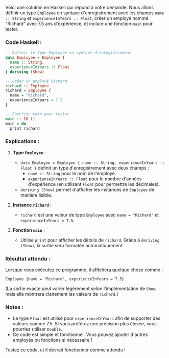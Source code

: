 Voici une solution en Haskell qui répond à votre demande. Nous allons définir un type `Employee` en syntaxe d'enregistrement avec les champs `name :: String` et `experienceInYears :: Float`, créer un employé nommé "Richard" avec 7.5 ans d'expérience, et inclure une fonction `main` pour tester.

### Code Haskell :
```haskell
-- Définir le type Employee en syntaxe d'enregistrement
data Employee = Employee {
  name :: String,
  experienceInYears :: Float
} deriving (Show)

-- Créer un employé Richard
richard :: Employee
richard = Employee {
  name = "Richard",
  experienceInYears = 7.5
}

-- Fonction main pour tester
main :: IO ()
main = do
  print richard
```

### Explications :
1. **Type `Employee`** :
   - `data Employee = Employee { name :: String, experienceInYears :: Float }` définit un type d'enregistrement avec deux champs :
     - `name :: String` pour le nom de l'employé.
     - `experienceInYears :: Float` pour le nombre d'années d'expérience (en utilisant `Float` pour permettre les décimales).
   - `deriving (Show)` permet d'afficher les instances de `Employee` de manière lisible.

2. **Instance `richard`** :
   - `richard` est une valeur de type `Employee` avec `name = "Richard"` et `experienceInYears = 7.5`.

3. **Fonction `main`** :
   - Utilise `print` pour afficher les détails de `richard`. Grâce à `deriving (Show)`, la sortie sera formatée automatiquement.

### Résultat attendu :
Lorsque vous exécutez ce programme, il affichera quelque chose comme :
```
Employee {name = "Richard", experienceInYears = 7.5}
```
(La sortie exacte peut varier légèrement selon l'implémentation de `Show`, mais elle montrera clairement les valeurs de `richard`.)

### Notes :
- Le type `Float` est utilisé pour `experienceInYears` afin de supporter des valeurs comme 7.5. Si vous préférez une précision plus élevée, vous pourriez utiliser `Double`.
- Ce code est simple et fonctionnel. Vous pouvez ajouter d'autres employés ou fonctions si nécessaire !

Testez ce code, et il devrait fonctionner comme attendu !
